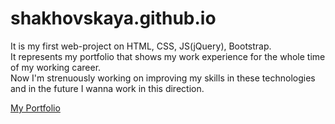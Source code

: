 # shakhovskaya.github.io
It is my first web-project on HTML, CSS, JS(jQuery), Bootstrap. <br />
It represents my portfolio that shows my work experience for the whole time of my working career. <br />
Now I'm strenuously working on improving my skills in these technologies and in the future I wanna work in this direction. <br />

<a href="https://rawgit.com/Shakhovskaya/shakhovskaya.github.io/master/index.html">My Portfolio</a>
